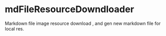 # mdFileResourceDowndloader
Markdown file image resource download , and gen new markdown file for local res. 

